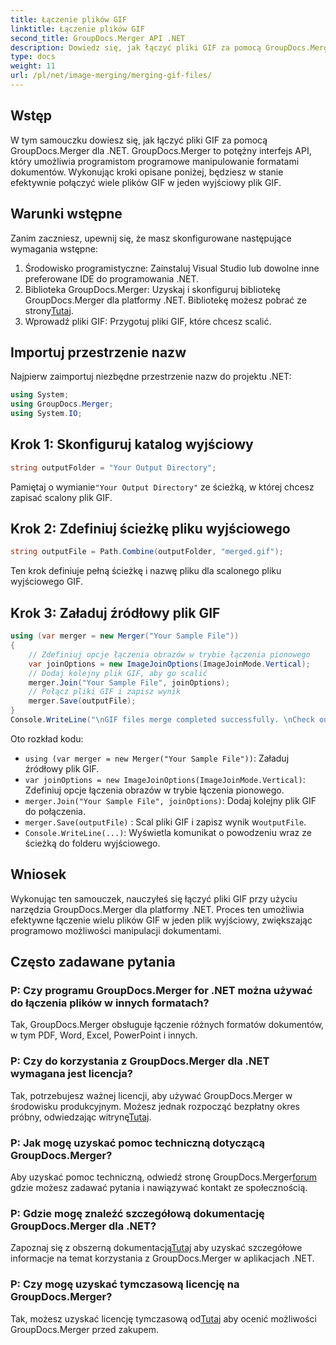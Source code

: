 ```yaml
---
title: Łączenie plików GIF
linktitle: Łączenie plików GIF
second_title: GroupDocs.Merger API .NET
description: Dowiedz się, jak łączyć pliki GIF za pomocą GroupDocs.Merger dla .NET. Programowo łącz wiele plików GIF, korzystając z instrukcji krok po kroku.
type: docs
weight: 11
url: /pl/net/image-merging/merging-gif-files/
---
```

## Wstęp
W tym samouczku dowiesz się, jak łączyć pliki GIF za pomocą GroupDocs.Merger dla .NET. GroupDocs.Merger to potężny interfejs API, który umożliwia programistom programowe manipulowanie formatami dokumentów. Wykonując kroki opisane poniżej, będziesz w stanie efektywnie połączyć wiele plików GIF w jeden wyjściowy plik GIF.
## Warunki wstępne
Zanim zaczniesz, upewnij się, że masz skonfigurowane następujące wymagania wstępne:
1. Środowisko programistyczne: Zainstaluj Visual Studio lub dowolne inne preferowane IDE do programowania .NET.
2.  Biblioteka GroupDocs.Merger: Uzyskaj i skonfiguruj bibliotekę GroupDocs.Merger dla platformy .NET. Bibliotekę możesz pobrać ze strony[Tutaj](https://releases.groupdocs.com/merger/net/).
3. Wprowadź pliki GIF: Przygotuj pliki GIF, które chcesz scalić.

## Importuj przestrzenie nazw
Najpierw zaimportuj niezbędne przestrzenie nazw do projektu .NET:
```csharp
using System; 
using GroupDocs.Merger;
using System.IO;
```
## Krok 1: Skonfiguruj katalog wyjściowy
```csharp
string outputFolder = "Your Output Directory";
```
 Pamiętaj o wymianie`"Your Output Directory"` ze ścieżką, w której chcesz zapisać scalony plik GIF.
## Krok 2: Zdefiniuj ścieżkę pliku wyjściowego
```csharp
string outputFile = Path.Combine(outputFolder, "merged.gif");
```
Ten krok definiuje pełną ścieżkę i nazwę pliku dla scalonego pliku wyjściowego GIF.
## Krok 3: Załaduj źródłowy plik GIF
```csharp
using (var merger = new Merger("Your Sample File"))
{
    // Zdefiniuj opcje łączenia obrazów w trybie łączenia pionowego
    var joinOptions = new ImageJoinOptions(ImageJoinMode.Vertical);
    // Dodaj kolejny plik GIF, aby go scalić
    merger.Join("Your Sample File", joinOptions);
    // Połącz pliki GIF i zapisz wynik
    merger.Save(outputFile);
}
Console.WriteLine("\nGIF files merge completed successfully. \nCheck output in {0}", outputFolder);
```
Oto rozkład kodu:
- `using (var merger = new Merger("Your Sample File"))`: Załaduj źródłowy plik GIF.
- `var joinOptions = new ImageJoinOptions(ImageJoinMode.Vertical)`: Zdefiniuj opcje łączenia obrazów w trybie łączenia pionowego.
- `merger.Join("Your Sample File", joinOptions)`: Dodaj kolejny plik GIF do połączenia.
- `merger.Save(outputFile)` : Scal pliki GIF i zapisz wynik w`outputFile`.
- `Console.WriteLine(...)`: Wyświetla komunikat o powodzeniu wraz ze ścieżką do folderu wyjściowego.

## Wniosek
Wykonując ten samouczek, nauczyłeś się łączyć pliki GIF przy użyciu narzędzia GroupDocs.Merger dla platformy .NET. Proces ten umożliwia efektywne łączenie wielu plików GIF w jeden plik wyjściowy, zwiększając programowo możliwości manipulacji dokumentami.

## Często zadawane pytania
### P: Czy programu GroupDocs.Merger for .NET można używać do łączenia plików w innych formatach?
Tak, GroupDocs.Merger obsługuje łączenie różnych formatów dokumentów, w tym PDF, Word, Excel, PowerPoint i innych.
### P: Czy do korzystania z GroupDocs.Merger dla .NET wymagana jest licencja?
 Tak, potrzebujesz ważnej licencji, aby używać GroupDocs.Merger w środowisku produkcyjnym. Możesz jednak rozpocząć bezpłatny okres próbny, odwiedzając witrynę[Tutaj](https://releases.groupdocs.com/).
### P: Jak mogę uzyskać pomoc techniczną dotyczącą GroupDocs.Merger?
 Aby uzyskać pomoc techniczną, odwiedź stronę GroupDocs.Merger[forum](https://forum.groupdocs.com/c/merger/32) gdzie możesz zadawać pytania i nawiązywać kontakt ze społecznością.
### P: Gdzie mogę znaleźć szczegółową dokumentację GroupDocs.Merger dla .NET?
 Zapoznaj się z obszerną dokumentacją[Tutaj](https://reference.groupdocs.com/merger/net/) aby uzyskać szczegółowe informacje na temat korzystania z GroupDocs.Merger w aplikacjach .NET.
### P: Czy mogę uzyskać tymczasową licencję na GroupDocs.Merger?
 Tak, możesz uzyskać licencję tymczasową od[Tutaj](https://purchase.groupdocs.com/temporary-license/) aby ocenić możliwości GroupDocs.Merger przed zakupem.